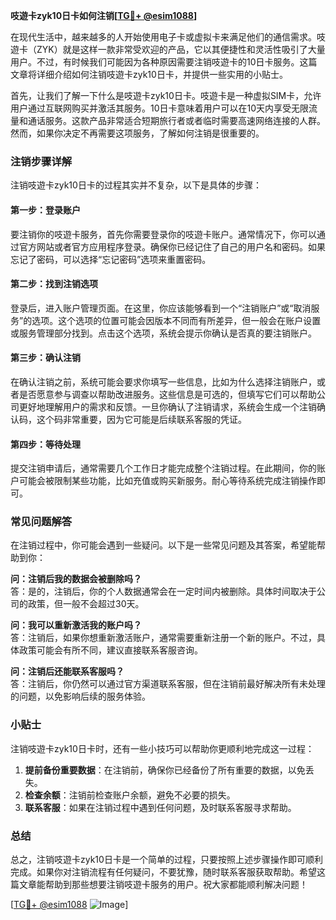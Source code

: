 **吱遊卡zyk10日卡如何注销[[TG💪+ @esim1088](https://t.me/s/esim1088)]**

在现代生活中，越来越多的人开始使用电子卡或虚拟卡来满足他们的通信需求。吱遊卡（ZYK）就是这样一款非常受欢迎的产品，它以其便捷性和灵活性吸引了大量用户。不过，有时候我们可能因为各种原因需要注销吱遊卡的10日卡服务。这篇文章将详细介绍如何注销吱遊卡zyk10日卡，并提供一些实用的小贴士。

首先，让我们了解一下什么是吱遊卡zyk10日卡。吱遊卡是一种虚拟SIM卡，允许用户通过互联网购买并激活其服务。10日卡意味着用户可以在10天内享受无限流量和通话服务。这款产品非常适合短期旅行者或者临时需要高速网络连接的人群。然而，如果你决定不再需要这项服务，了解如何注销是很重要的。

### 注销步骤详解

注销吱遊卡zyk10日卡的过程其实并不复杂，以下是具体的步骤：

#### 第一步：登录账户
要注销你的吱遊卡服务，首先你需要登录你的吱遊卡账户。通常情况下，你可以通过官方网站或者官方应用程序登录。确保你已经记住了自己的用户名和密码。如果忘记了密码，可以选择“忘记密码”选项来重置密码。

#### 第二步：找到注销选项
登录后，进入账户管理页面。在这里，你应该能够看到一个“注销账户”或“取消服务”的选项。这个选项的位置可能会因版本不同而有所差异，但一般会在账户设置或服务管理部分找到。点击这个选项，系统会提示你确认是否真的要注销账户。

#### 第三步：确认注销
在确认注销之前，系统可能会要求你填写一些信息，比如为什么选择注销账户，或者是否愿意参与调查以帮助改进服务。这些信息是可选的，但填写它们可以帮助公司更好地理解用户的需求和反馈。一旦你确认了注销请求，系统会生成一个注销确认码，这个码非常重要，因为它可能是后续联系客服的凭证。

#### 第四步：等待处理
提交注销申请后，通常需要几个工作日才能完成整个注销过程。在此期间，你的账户可能会被限制某些功能，比如充值或购买新服务。耐心等待系统完成注销操作即可。

### 常见问题解答

在注销过程中，你可能会遇到一些疑问。以下是一些常见问题及其答案，希望能帮助到你：

**问：注销后我的数据会被删除吗？**  
答：是的，注销后，你的个人数据通常会在一定时间内被删除。具体时间取决于公司的政策，但一般不会超过30天。

**问：我可以重新激活我的账户吗？**  
答：注销后，如果你想重新激活账户，通常需要重新注册一个新的账户。不过，具体政策可能会有所不同，建议直接联系客服咨询。

**问：注销后还能联系客服吗？**  
答：注销后，你仍然可以通过官方渠道联系客服，但在注销前最好解决所有未处理的问题，以免影响后续的服务体验。

### 小贴士

注销吱遊卡zyk10日卡时，还有一些小技巧可以帮助你更顺利地完成这一过程：

1. **提前备份重要数据**：在注销前，确保你已经备份了所有重要的数据，以免丢失。
2. **检查余额**：注销前检查账户余额，避免不必要的损失。
3. **联系客服**：如果在注销过程中遇到任何问题，及时联系客服寻求帮助。

### 总结

总之，注销吱遊卡zyk10日卡是一个简单的过程，只要按照上述步骤操作即可顺利完成。如果你对注销流程有任何疑问，不要犹豫，随时联系客服获取帮助。希望这篇文章能帮助到那些想要注销吱遊卡服务的用户。祝大家都能顺利解决问题！

[[TG💪+ @esim1088](https://t.me/s/esim1088) ![Image](https://i.postimg.cc/4NQfJmqS/Snipaste-2025-05-13-00-14-12.png)]